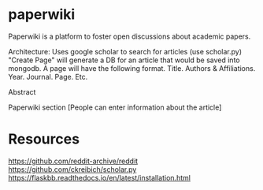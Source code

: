 # paperwiki

Paperwiki is a platform to foster open discussions about academic papers.

Architecture:
Uses google scholar to search for articles (use scholar.py)
"Create Page" will generate a DB for an article
that would be saved into mongodb.
A page will have the following format.
Title.
Authors & Affiliations.
Year. Journal. Page. Etc.

Abstract

Paperwiki section
[People can enter information about the article]


# Resources
https://github.com/reddit-archive/reddit 
https://github.com/ckreibich/scholar.py
https://flaskbb.readthedocs.io/en/latest/installation.html
